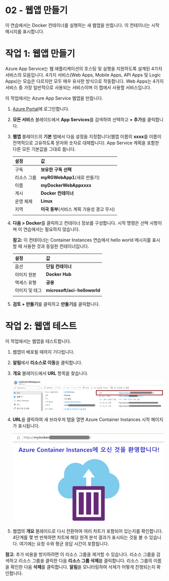 ﻿---
wts:
    title: '02 - 웹앱 만들기'
    module: '모듈 02 - 핵심 Azure 서비스(워크로드)'
---
# 02 - 웹앱 만들기

이 연습에서는 Docker 컨테이너를 실행하는 새 웹앱을 만듭니다. 이 컨테이너는 시작 메시지를 표시합니다. 

# 작업 1: 웹앱 만들기

Azure App Service는 웹 애플리케이션의 호스팅 및 실행을 지원하도록 설계된 4가지 서비스의 모음입니다. 4가지 서비스(Web Apps, Mobile Apps, API Apps 및 Logic Apps)는 모습은 다르지만 모두 매우 유사한 방식으로 작동합니다. Web Apps는 4가지 서비스 중 가장 일반적으로 사용되는 서비스이며 이 랩에서 사용할 서비스입니다.

이 작업에서는 Azure App Service 웹앱을 만듭니다. 

1. [Azure Portal](http://portal.azure.com/)에 로그인합니다. 

2. **모든 서비스** 블레이드에서 **App Services**를 검색하여 선택하고 **+ 추가**를 클릭합니다.

3. **웹앱** 블레이드의 **기본** 탭에서 다음 설정을 지정합니다(웹앱 이름의 **xxxx**를 이름이 전역적으로 고유하도록 문자와 숫자로 대체합니다). App Service 계획을 포함한 다른 모든 기본값을 그대로 둡니다. 

    | 설정 | 값 |
    | -- | -- |
    | 구독 | **보유한 구독 선택** |
    | 리소스 그룹 | **myRGWebApp1**(새로 만들기) |
    | 이름 | **myDockerWebAppxxxx** |
    | 게시 | **Docker 컨테이너** |
    | 운영 체제 | **Linux** |
    | 지역 | **미국 동부**(서비스 계획 가용성 경고 무시) |
    | | |	

4. **다음 > Docker**를 클릭하고 컨테이너 정보를 구성합니다. 시작 명령은 선택 사항이며 이 연습에서는 필요하지 않습니다. 

    **참고:** 이 컨테이너는 Container Instances 연습에서 hello world 메시지를 표시할 때 사용한 것과 동일한 컨테이너입니다. 

    | 설정 | 값 |
    | -- | -- |
    | 옵션 | **단일 컨테이너** |
    | 이미지 원본 | **Docker Hub** |
    | 액세스 유형 | **공용** |
    | 이미지 및 태그 | **microsoft/aci-helloworld** |
    | | |	


5. **검토 + 만들기**를 클릭하고 **만들기**를 클릭합니다. 

# 작업 2: 웹앱 테스트

이 작업에서는 웹앱을 테스트합니다.

1. 웹앱이 배포될 때까지 기다립니다.

2. **알림**에서 **리소스로 이동**을 클릭합니다. 

3. **개요** 블레이드에서 **URL** 항목을 찾습니다. 

    ![웹앱 속성 블레이드의 스크린샷. URL이 강조 표시되어 있습니다.](../images/0801.png)

4. **URL**을 클릭하여 새 브라우저 탭을 열면 Azure Container Instances 시작 페이지가 표시됩니다.

    ![Azure Container Instances 시작 페이지의 스크린샷.](../images/0802.png)

5. 웹앱의 **개요** 블레이드로 다시 전환하여 여러 차트가 포함되어 있는지를 확인합니다. 4단계를 몇 번 반복하면 차트에 해당 원격 분석 결과가 표시되는 것을 볼 수 있습니다. 여기에는 요청 수와 평균 응답 시간이 포함됩니다. 

**참고**: 추가 비용을 방지하려면 이 리소스 그룹을 제거할 수 있습니다. 리소스 그룹을 검색하고 리소스 그룹을 클릭한 다음 **리소스 그룹 삭제**를 클릭합니다. 리소스 그룹의 이름을 확인한 다음 **삭제**를 클릭합니다. **알림**을 모니터링하여 삭제가 어떻게 진행되는지 확인합니다.

